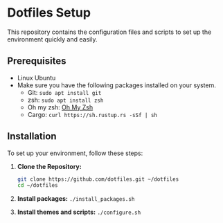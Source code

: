 # Dotfiles Setup

This repository contains the configuration files and scripts to set up the environment quickly and easily. 

## Prerequisites
- Linux Ubuntu
- Make sure you have the following packages installed on your system.
  - Git: `sudo apt install git`
  - zsh: `sudo apt install zsh`
  - Oh my zsh: [Oh My Zsh](https://ohmyz.sh/#install)
  - Cargo: `curl https://sh.rustup.rs -sSf | sh`



## Installation

To set up your environment, follow these steps:

1. **Clone the Repository:**

   ```bash
   git clone https://github.com/dotfiles.git ~/dotfiles
   cd ~/dotfiles
   ```
2. **Install packages:**
`./install_packages.sh`

3. **Install themes and scripts:**
`./configure.sh`
